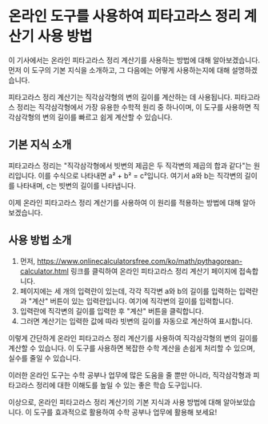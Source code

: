 온라인 도구를 사용하여 피타고라스 정리 계산기 사용 방법
===============================

이 기사에서는 온라인 피타고라스 정리 계산기를 사용하는 방법에 대해 알아보겠습니다. 먼저 이 도구의 기본 지식을 소개하고, 그 다음에는 어떻게 사용하는지에 대해 설명하겠습니다.

피타고라스 정리 계산기는 직각삼각형의 변의 길이를 계산하는 데 사용됩니다. 피타고라스 정리는 직각삼각형에서 가장 유용한 수학적 원리 중 하나이며, 이 도구를 사용하면 직각삼각형의 변의 길이를 빠르고 쉽게 계산할 수 있습니다.

기본 지식 소개
--------

피타고라스 정리는 "직각삼각형에서 빗변의 제곱은 두 직각변의 제곱의 합과 같다"는 원리입니다. 이를 수식으로 나타내면 a² + b² = c²입니다. 여기서 a와 b는 직각변의 길이를 나타내며, c는 빗변의 길이를 나타냅니다.

이제 온라인 피타고라스 정리 계산기를 사용하여 이 원리를 적용하는 방법에 대해 알아보겠습니다.

사용 방법 소개
--------

1. 먼저, <https://www.onlinecalculatorsfree.com/ko/math/pythagorean-calculator.html> 링크를 클릭하여 온라인 피타고라스 정리 계산기 페이지에 접속합니다.
2. 페이지에는 세 개의 입력란이 있는데, 각각 직각변 a와 b의 길이를 입력하는 입력란과 "계산" 버튼이 있는 입력란입니다. 여기에 직각변의 길이를 입력합니다.
3. 입력란에 직각변의 길이를 입력한 후 "계산" 버튼을 클릭합니다.
4. 그러면 계산기는 입력한 값에 따라 빗변의 길이를 자동으로 계산하여 표시합니다.

이렇게 간단하게 온라인 피타고라스 정리 계산기를 사용하여 직각삼각형의 변의 길이를 계산할 수 있습니다. 이 도구를 사용하면 복잡한 수학 계산을 손쉽게 처리할 수 있으며, 실수를 줄일 수 있습니다.

이러한 온라인 도구는 수학 공부나 업무에 많은 도움을 줄 뿐만 아니라, 직각삼각형과 피타고라스 정리에 대한 이해도를 높일 수 있는 좋은 학습 도구입니다.

이상으로, 온라인 피타고라스 정리 계산기의 기본 지식과 사용 방법에 대해 알아보았습니다. 이 도구를 효과적으로 활용하여 수학 공부나 업무에 활용해 보세요!